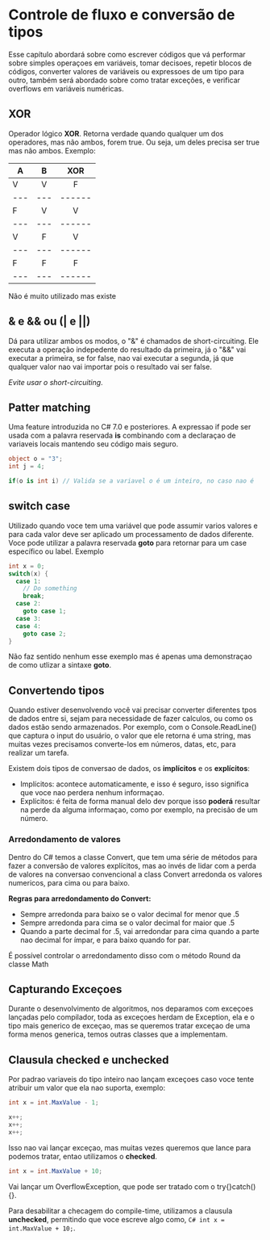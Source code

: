 # Controle de fluxo e conversão de tipos

Esse capítulo abordará sobre como escrever códigos que vá performar sobre simples operaçoes em variáveis, tomar decisoes, repetir blocos de códigos, converter valores de variáveis ou expressoes de um tipo para outro, também será abordado sobre como tratar exceções, e verificar overflows em variáveis numéricas.

## XOR
Operador lógico **XOR**. Retorna verdade quando qualquer um dos operadores, mas não ambos, forem true. Ou seja, um deles precisa ser true mas não ambos. Exemplo:

| A | B |  XOR |
|---|:---:|:------:| 
| V | V |  F   |  true ^ true = false
|---|---|------|
| F | V |  V   |  false ^ true = true
|---|---|------|
| V | F |  V   |  true ^ false = true
|---|---|------|
| F | F |  F   |  false ^ false = false
|---|---|------|

Não é muito utilizado mas existe

## & e && ou (| e ||)

Dá para utilizar ambos os modos, o "&" é chamados de short-circuiting. Ele executa a operação indepedente do resultado da primeira, já o "&&" vai executar a primeira, se for false, nao vai executar a segunda, já que qualquer valor nao vai importar pois o resultado vai ser false.

*Evite usar o short-circuiting*.


## Patter matching 

Uma feature introduzida no C# 7.0 e posteriores. A expressao if pode ser usada com a palavra reservada **is** combinando com a declaraçao de variaveis locais mantendo seu código mais seguro.
```C#
object o = "3";
int j = 4;

if(o is int i) // Valida se a variavel o é um inteiro, no caso nao é
```

## switch case

Utilizado quando voce tem uma variável que pode assumir varios valores e para cada valor deve ser aplicado um processamento de dados diferente. Voce pode utilizar a palavra reservada **goto** para retornar para um case específico ou label. Exemplo
```C#
int x = 0;
switch(x) {
  case 1: 
    // Do something
    break;
  case 2:
    goto case 1;
  case 3:
  case 4:
    goto case 2;
}
```

Não faz sentido nenhum esse exemplo mas é apenas uma demonstraçao de como utlizar a sintaxe **goto**.


## Convertendo tipos

Quando estiver desenvolvendo você vai precisar converter diferentes tpos de dados entre si, sejam para necessidade de fazer calculos, ou como os dados estão sendo armazenados. Por exemplo, com o Console.ReadLine() que captura o input do usuário, o valor que ele retorna é uma string, mas muitas vezes precisamos converte-los em números, datas, etc, para realizar um tarefa.

Existem dois tipos de conversao de dados, os **implícitos** e os **explícitos**:
  * Implícitos: acontece automaticamente, e isso é seguro, isso significa que voce nao perdera nenhum informaçao.
  * Explícitos: é feita de forma manual delo dev porque isso **poderá** resultar na perde da alguma informaçao, como por exemplo, na precisão de um número. 

  
  ### Arredondamento de valores
  
  Dentro do C# temos a classe Convert, que tem uma série de métodos para fazer a conversão de valores explícitos, mas ao invés de lidar com a perda de valores na conversao convencional a class Convert arredonda os valores numericos, para cima ou para baixo.

  **Regras para arredondamento do Convert:**
  * Sempre arredonda para baixo se o valor decimal for menor que .5
  * Sempre arredonda para cima se o valor decimal for maior que .5
  * Quando a parte decimal for .5, vai arredondar para cima quando a parte nao decimal for ímpar, e para baixo quando for par.

  É possível controlar o arredondamento disso com o método Round da classe Math

## Capturando Exceçoes

Durante o desenvolvimento de algoritmos, nos deparamos com exceçoes lançadas pelo compilador, toda as exceçoes herdam de Exception, ela e o tipo mais generico de exceçao, mas se queremos tratar exceçao de uma forma menos generica, temos outras classes que a implementam.


## Clausula checked e unchecked

Por padrao variaveis do tipo inteiro nao lançam exceçoes caso voce tente atribuir um valor que ela nao suporta, exemplo: 

```C#
int x = int.MaxValue - 1;

x++;
x++;
x++;
```

Isso nao vai lançar exceçao, mas muitas vezes queremos que lance para podemos tratar, entao utilizamos o **checked**.

```C#
int x = int.MaxValue + 10;
```
Vai lançar um OverflowException, que pode ser tratado com o try{}catch(){}.

Para desabilitar a checagem do compile-time, utilizamos a clausula **unchecked**, permitindo que voce escreve algo como, ```C# int x = int.MaxValue + 10;```.